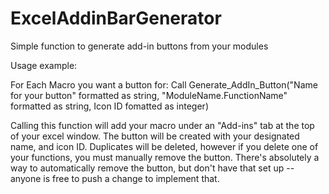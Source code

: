 # ExcelAddinBarGenerator
Simple function to generate add-in buttons from your modules

Usage example:

For Each Macro you want a button for:
Call Generate_AddIn_Button("Name for your button" formatted as string, "ModuleName.FunctionName" formatted as string, Icon ID fomatted as integer)

Calling this function will add your macro under an "Add-ins" tab at the top of your excel window. The button will be created with your designated name, and icon ID. Duplicates will be deleted, however if you delete one of your functions, you must manually remove the button. There's absolutely a way to automatically remove the button, but don't have that set up -- anyone is  free to push a change to implement that.
